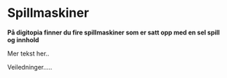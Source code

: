 # Spillmaskiner

**På digitopia finner du fire spillmaskiner som er satt opp med en sel spill og innhold**

Mer tekst her..


Veiledninger.....

